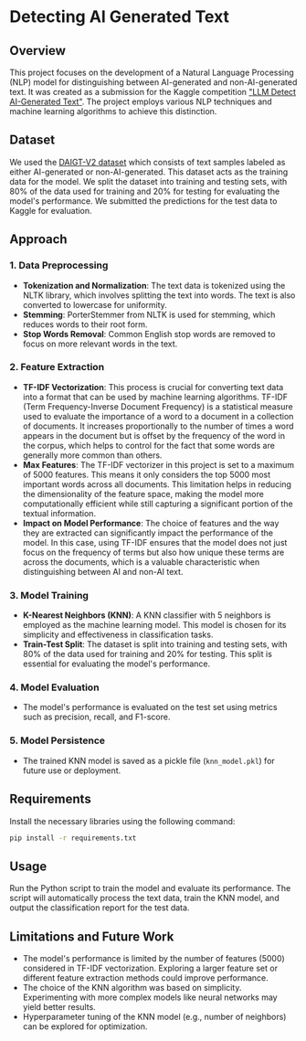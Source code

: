 # Detecting AI Generated Text

## Overview

This project focuses on the development of a Natural Language Processing (NLP) model for distinguishing between AI-generated and non-AI-generated text. It was created as a submission for the Kaggle competition ["LLM Detect AI-Generated Text"](https://www.kaggle.com/competitions/llm-detect-ai-generated-text/overview). The project employs various NLP techniques and machine learning algorithms to achieve this distinction.

## Dataset

We used the [DAIGT-V2 dataset]( https://www.kaggle.com/datasets/thedrcat/daigt-v2-train-dataset/discussion) which consists of text samples labeled as either AI-generated or non-AI-generated. This dataset acts as the training data for the model. We split the dataset into training and testing sets, with 80% of the data used for training and 20% for testing for evaluating the model's performance. We submitted the predictions for the test data to Kaggle for evaluation.

## Approach

### 1. **Data Preprocessing**

- **Tokenization and Normalization**: The text data is tokenized using the NLTK library, which involves splitting the text into words. The text is also converted to lowercase for uniformity.
- **Stemming**: PorterStemmer from NLTK is used for stemming, which reduces words to their root form.
- **Stop Words Removal**: Common English stop words are removed to focus on more relevant words in the text.

### 2. **Feature Extraction**

- **TF-IDF Vectorization**: This process is crucial for converting text data into a format that can be used by machine learning algorithms. TF-IDF (Term Frequency-Inverse Document Frequency) is a statistical measure used to evaluate the importance of a word to a document in a collection of documents. It increases proportionally to the number of times a word appears in the document but is offset by the frequency of the word in the corpus, which helps to control for the fact that some words are generally more common than others.
- **Max Features**: The TF-IDF vectorizer in this project is set to a maximum of 5000 features. This means it only considers the top 5000 most important words across all documents. This limitation helps in reducing the dimensionality of the feature space, making the model more computationally efficient while still capturing a significant portion of the textual information.
- **Impact on Model Performance**: The choice of features and the way they are extracted can significantly impact the performance of the model. In this case, using TF-IDF ensures that the model does not just focus on the frequency of terms but also how unique these terms are across the documents, which is a valuable characteristic when distinguishing between AI and non-AI text.

### 3. **Model Training**

- **K-Nearest Neighbors (KNN)**: A KNN classifier with 5 neighbors is employed as the machine learning model. This model is chosen for its simplicity and effectiveness in classification tasks.
- **Train-Test Split**: The dataset is split into training and testing sets, with 80% of the data used for training and 20% for testing. This split is essential for evaluating the model's performance.

### 4. **Model Evaluation**

- The model's performance is evaluated on the test set using metrics such as precision, recall, and F1-score.

### 5. **Model Persistence**

- The trained KNN model is saved as a pickle file (`knn_model.pkl`) for future use or deployment.

## Requirements

Install the necessary libraries using the following command:

```bash
pip install -r requirements.txt
```

## Usage

Run the Python script to train the model and evaluate its performance. The script will automatically process the text data, train the KNN model, and output the classification report for the test data.

## Limitations and Future Work

- The model's performance is limited by the number of features (5000) considered in TF-IDF vectorization. Exploring a larger feature set or different feature extraction methods could improve performance.
- The choice of the KNN algorithm was based on simplicity. Experimenting with more complex models like neural networks may yield better results.
- Hyperparameter tuning of the KNN model (e.g., number of neighbors) can be explored for optimization.
